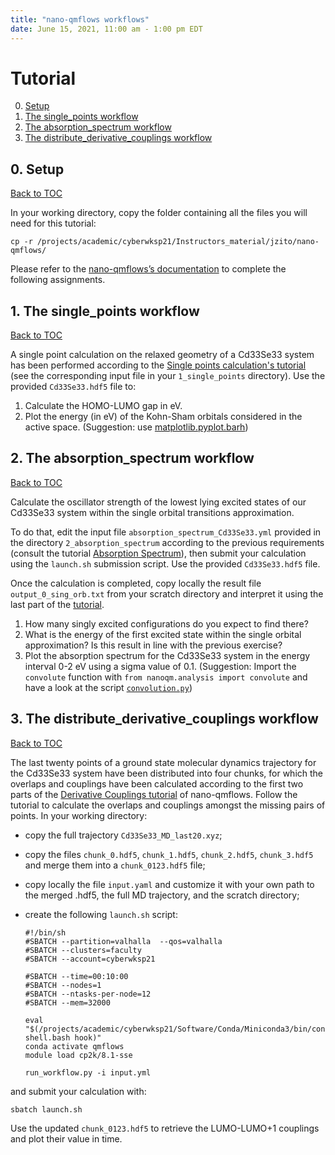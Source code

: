 ```yaml
---
title: "nano-qmflows workflows"
date: June 15, 2021, 11:00 am - 1:00 pm EDT
---
```



# Tutorial
<a name="toc"></a>

0. [Setup](#setup)
1. [The single_points workflow](#single_points)
2. [The absorption_spectrum workflow](#absorption_spectrum)
3. [The distribute_derivative_couplings workflow](#derivative_couplings)

## 0. Setup
<a name="setup"></a> [Back to TOC](#toc)

In your working directory, copy the folder containing all the files you will need for this tutorial:

`cp -r /projects/academic/cyberwksp21/Instructors_material/jzito/nano-qmflows/`

Please refer to the [nano-qmflows’s documentation](https://qmflows-namd.readthedocs.io/en/latest/) to complete the following assignments.


## 1. The single_points workflow
<a name="single_points"></a> [Back to TOC](#toc)

A single point calculation on the relaxed geometry of a Cd33Se33 system has been performed according to the [Single points calculation's tutorial](https://qmflows-namd.readthedocs.io/en/latest/single_points.html) (see the corresponding input file in your `1_single_points` directory).
Use the provided `Cd33Se33.hdf5` file to:
1. Calculate the HOMO-LUMO gap in eV.
2. Plot the energy (in eV) of the Kohn-Sham orbitals considered in the active space. (Suggestion: use [matplotlib.pyplot.barh](https://matplotlib.org/3.1.1/api/_as_gen/matplotlib.pyplot.barh.html))


## 2. The absorption_spectrum workflow
<a name="absorption_spectrum"></a> [Back to TOC](#toc)

Calculate the oscillator strength of the lowest lying excited states of our Cd33Se33 system within the single orbital transitions approximation.

To do that, edit the input file `absorption_spectrum_Cd33Se33.yml` provided in the directory `2_absorption_spectrum` according to the previous requirements (consult the tutorial [Absorption Spectrum](https://qmflows-namd.readthedocs.io/en/latest/absorption_spectrum.html)), then submit your calculation using the `launch.sh` submission script. Use the provided `Cd33Se33.hdf5` file.

Once the calculation is completed, copy locally the result file `output_0_sing_orb.txt` from your scratch directory and interpret it using the last part of the [tutorial](https://qmflows-namd.readthedocs.io/en/latest/absorption_spectrum.html).

1. How many singly excited configurations do you expect to find there?
2. What is the energy of the first excited state within the single orbital approximation? Is this result in line with the previous exercise?
3. Plot the absorption spectrum for the Cd33Se33 system in the energy interval 0-2 eV using a sigma value of 0.1. (Suggestion: Import the `convolute` function with `from nanoqm.analysis import convolute` and have a look at the script [`convolution.py`](https://github.com/SCM-NV/nano-qmflows/blob/master/scripts/qmflows/convolution.py#L45-L52))


## 3. The distribute_derivative_couplings workflow
<a name="#derivative_couplings"></a> [Back to TOC](#toc)

The last twenty points of a ground state molecular dynamics trajectory for the Cd33Se33 system have been distributed into four chunks, for which the overlaps and couplings have been calculated according to the first two parts of the [Derivative Couplings tutorial](https://qmflows-namd.readthedocs.io/en/latest/derivative_couplings.html#) of nano-qmflows. Follow the tutorial to calculate the overlaps and couplings amongst the missing pairs of points. In your working directory:
- copy the full trajectory `Cd33Se33_MD_last20.xyz`;
- copy the files `chunk_0.hdf5`, `chunk_1.hdf5`, `chunk_2.hdf5`, `chunk_3.hdf5` and merge them into a `chunk_0123.hdf5` file;
- copy locally the file `input.yaml` and customize it with your own path to the merged .hdf5, the full MD trajectory, and the scratch directory;
- create the following `launch.sh` script:

      #!/bin/sh
      #SBATCH --partition=valhalla  --qos=valhalla
      #SBATCH --clusters=faculty
      #SBATCH --account=cyberwksp21
      
      #SBATCH --time=00:10:00
      #SBATCH --nodes=1
      #SBATCH --ntasks-per-node=12
      #SBATCH --mem=32000
       
      eval "$(/projects/academic/cyberwksp21/Software/Conda/Miniconda3/bin/conda shell.bash hook)"
      conda activate qmflows
      module load cp2k/8.1-sse
       
      run_workflow.py -i input.yml
       
and submit your calculation with:
 
    sbatch launch.sh

Use the updated `chunk_0123.hdf5` to retrieve the LUMO-LUMO+1 couplings and plot their value in time.
